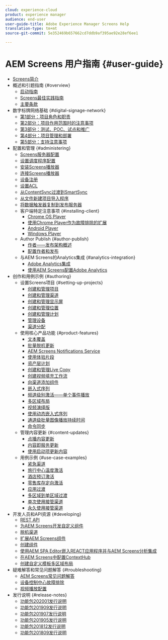 ```yaml
---
cloud: experience-cloud
product: experience manager
audience: end-user
user-guide-title: Adobe Experience Manager Screens Help
translation-type: tm+mt
source-git-commit: 5e352469b657662cd7ddb9af395ae92e28ef6ee1

---
```



# AEM Screens 用户指南 {#user-guide}

+ [Screens简介](aem-screens-introduction.md)
+ 概述和引题指南 {#overview}
   + [启动指南](kickstart-for-aem-screens.md)
   + [Screens最佳实践指南](https://docs.adobe.com/content/help/en/experience-manager-screens/using/about-guide.html)
   + [主要条款](screens-glossary.md)
+ 数字标牌网络基础 {#digital-signage-network}
   + [第1部分：项目角色和职责](project-roles-responsibilities.md)
   + [第2部分：项目作用范围时的注意事项](project-considerations.md)
   + [第3部分：测试、POC、试点和推广](testing-pocs-pilots-rollouts.md)
   + [第4部分：项目管理和部署](project-management-and-deployment.md)
   + [第5部分：支持注意事项](support-considerations.md)
+ 配置和管理 {#administering}
   + [Screens服务器配置](configuring-screens-introduction.md)
   + [设置调度程序配置](dispatcher-configurations-aem-screens.md)
   + [安装Screens播放器](installing-screens-player.md)
   + [连接Screens播放器](working-with-screens-player.md)
   + [设备注册](device-registration.md)
   + [设置ACL](setting-up-acls.md)
   + [从ContentSync过渡到SmartSync](smartsync.md)
   + [从文件新建项目导入程序](project-importer.md)
   + [将数据触发器复制到发布服务器](replicating-data-triggers.md)
   + 客户端特定注意事项 {#installing-client}
      + [Chrome OS Player](implementing-chrome-os-player.md)
      + [使用Chrome Player作为故障排除的扩展](using-chrome-player-as-an-extension.md)
      + [Android Player](implementing-android-player.md)
      + [Windows Player](implementing-windows-player.md)
   + Author Publish {#author-publish}
      + [作者——发布架构概述](author-publish-architecture-overview.md)
      + [配置作者和发布](author-and-publish.md)
   + 与AEM Screens的Analytics集成 {#analytics-integration}
      + [Adobe Analytics集成](adobe-analytics-integration-aem-screens.md)
      + [使用AEM Screens配置Adobe Analytics](configuring-adobe-analytics-aem-screens.md)
+ 创作和用例示例 {#authoring}
   + 设置Screens项目 {#setting-up-projects}
      + [创建和管理项目](creating-a-screens-project.md)
      + [创建和管理渠道](managing-channels.md)
      + [创建和管理显示屏](managing-displays.md)
      + [创建和管理位置](managing-locations.md)
      + [创建和管理计划](managing-schedules.md)
      + [管理设备](managing-devices.md)
      + [渠道分配](channel-assignment.md)
   + 使用核心产品功能 {#product-features}
      + [文本覆盖](text-overlay.md)
      + [批量脱机更新](bulk-offline-update.md)
      + [AEM Screens Notifications Service](screens-notifications-service.md)
      + [使用体验片段](experience-fragments-in-screens.md)
      + [资产层计划](asset-level-scheduling.md)
      + [创建和管理Live Copy](managing-livecopy.md)
      + [创建视频填充工作流](creating-a-video-padding-workflow.md)
      + [向渠道添加组件](adding-components-to-a-channel.md)
      + [嵌入式序列](embedded-sequences.md)
      + [频道级别激活——单个事件播放](channel-level-activation.md)
      + [多区域布局](multi-zone-layout-aem-screens.md)
      + [视频演绎版](generating-renditions.md)
      + [使用动态嵌入式序列](dynamic-embedded-sequences.md)
      + [通道级批量图像播放持续时间](channel-level-image-playback.md)
      + [命令同步](using-command-sync.md)
   + 管理内容更新 {#content-updates}
      + [点播内容更新](on-demand-content.md)
      + [内容即服务更新](content-update-as-a-service.md)
      + [使用启动项更新内容](launches.md)
   + 用例示例 {#use-case-examples}
      + [紧急渠道](emergency-channel.md)
      + [旅行中心温度激活](local-temperature-activation.md)
      + [酒店预订激活](hospitality-reservation-activation.md)
      + [零售库存定向激活](retail-inventory-activation.md)
      + [应用过渡](applying-transitions.md)
      + [多区域到单区域过渡](multizone-to-singlezone.md)
      + [单次使用接管渠道](single-use-takeover-channel.md)
      + [永久使用接管渠道](perpetual-takeover-channel.md)
+ 开发人员和API资源 {#developing}
   + [REST API](rest-api.md)
   + [为AEM Screens开发自定义组件](developing-custom-component-tutorial-develop.md)
   + [脱机渠道](offline-channels.md)
   + [扩展AEM Screens组件](extending-component-tutorial-develop.md)
   + [创建组件](creating-components.md)
   + [使用AEM SPA Editor嵌入REACT应用程序并与AEM Screens分析集成](embedding-react-app.md)
   + [在AEM Screens中配置ContextHub](configuring-context-hub.md)
   + [创建自定义模板多区域布局](creating-custom-templates-multizone-layouts.md)
+ 疑难解答和常见问题解答 {#troubleshooting}
   + [AEM Screens常见问题解答](aem-screens-faqs.md)
   + [设备控制中心故障排除](monitoring-screens.md)
   + [视频播放配置](troubleshoot-videos.md)
+ 发行说明 {#release-notes}
   + [功能包202001发行说明](release-notes-fp-202001.md)
   + [功能包201909发行说明](release-notes-fp-201909.md)
   + [功能包201907发行说明](release-notes-fp-201907.md)
   + [功能包201905发行说明](screens-release-notes-fp-201905.md)
   + [功能包201812发行说明](release-notes-fp-201812.md)
   + [功能包201809发行说明](screens-release-notes.md)